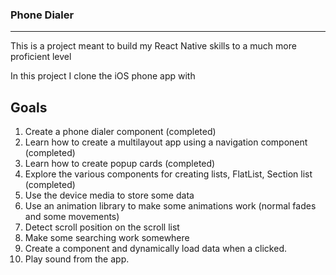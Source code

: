 ### Phone Dialer
----------
This is a project meant to build my React Native skills to a much more proficient level

In this project I clone the iOS phone app with


Goals
----------
1. Create a phone dialer component (completed)
2. Learn how to create a multilayout app using a navigation component (completed)
3. Learn how to create popup cards (completed)
4. Explore the various components for creating lists, FlatList, Section list (completed)
5. Use the device media to store some data 
6. Use an animation library to make some animations work (normal fades and some movements)
7. Detect scroll position on the scroll list
8. Make some searching work somewhere
9. Create a component and dynamically load data when a clicked.
10. Play sound from the app.

